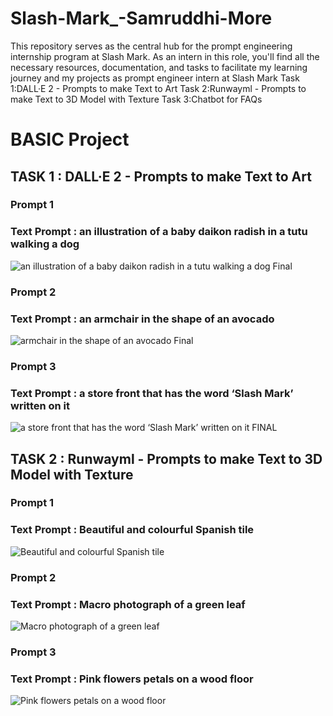 # Slash-Mark_-Samruddhi-More
This repository serves as the central hub for the prompt engineering internship program at Slash Mark. As an intern in this role, you'll find all the necessary resources, documentation, and tasks to facilitate my learning journey and my projects as prompt engineer intern at Slash Mark
Task 1:DALL·E 2 - Prompts to make Text to Art
Task 2:Runwayml - Prompts to make Text to 3D Model with Texture 
Task 3:Chatbot for FAQs

# BASIC Project #
## TASK 1 : DALL·E 2 - Prompts to make Text to Art ##
### Prompt 1 ###
### Text Prompt : an illustration of a baby daikon radish in a tutu walking a dog ###
![an illustration of a baby daikon radish in a tutu walking a dog Final](https://github.com/MoreSamruddhi/SlashMark_Samruddhi/assets/144153190/b9b7a7c6-7088-4e5b-a3b1-ece7a885d717)

### Prompt 2 ###
### Text Prompt : an armchair in the shape of an avocado ###
![armchair in the shape of an avocado Final](https://github.com/MoreSamruddhi/SlashMark_Samruddhi/assets/144153190/0b973d2c-01f7-4d88-8ea4-132bfb9e0b23)

### Prompt 3 ###
### Text Prompt : a store front that has the word ‘Slash Mark’ written on it ###
![a store front that has the word ‘Slash Mark’ written on it  FINAL](https://github.com/MoreSamruddhi/SlashMark_Samruddhi/assets/144153190/2ef2221b-5297-4a3f-8576-e440ac18bae3)


## TASK 2 : Runwayml - Prompts to make Text to 3D Model with Texture ##
### Prompt 1 ###
### Text Prompt : Beautiful and colourful Spanish tile ###
![Beautiful and colourful Spanish tile](https://github.com/MoreSamruddhi/SlashMark_Samruddhi/assets/144153190/4da04ff4-551c-4559-9076-d4a957dcd30e)

### Prompt 2 ###
### Text Prompt : Macro photograph of a green leaf ###
![Macro photograph of a green leaf](https://github.com/MoreSamruddhi/SlashMark_Samruddhi/assets/144153190/af84682b-3e3e-4784-837c-8a633bce2d47)

### Prompt 3 ###
### Text Prompt : Pink flowers petals on a wood floor ###
![Pink flowers petals on a wood floor](https://github.com/MoreSamruddhi/SlashMark_Samruddhi/assets/144153190/c1a4ad4f-669b-4365-9e44-8a6ca812980e)
